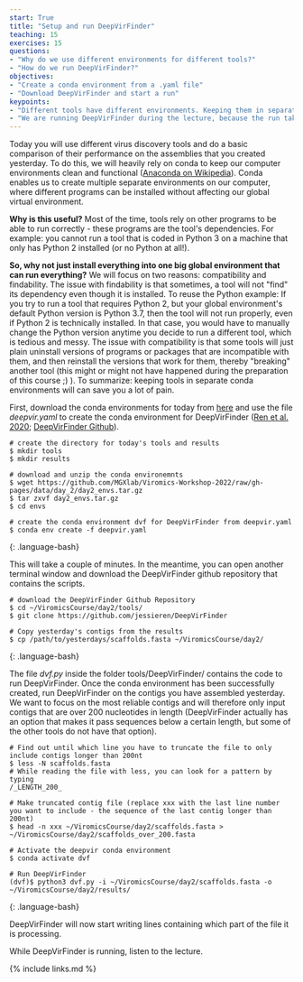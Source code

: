 ```yaml
---
start: True
title: "Setup and run DeepVirFinder"
teaching: 15
exercises: 15
questions: 
- "Why do we use different environments for different tools?"
- "How do we run DeepVirFinder?" 
objectives:
- "Create a conda environment from a .yaml file"
- "Download DeepVirFinder and start a run"
keypoints:
- "Different tools have different environments. Keeping them in separate environments makes runs reproducible and prevents a variety of problems."
- "We are running DeepVirFinder during the lecture, because the run takes ~50 minutes."
---
```


Today you will use different virus discovery tools and do a basic comparison of their performance on the assemblies that you created yesterday. To do this, we will heavily rely on conda to keep our computer environments clean and functional ([Anaconda on Wikipedia](https://anaconda.org/)). Conda enables us to create multiple separate environments on our computer, where different programs can be installed without affecting our global virtual environment. 

**Why is this useful?** Most of the time, tools rely on other programs to be able to run correctly - these programs are the tool's dependencies. For example: you cannot run a tool that is coded in Python 3 on a machine that only has Python 2 installed (or no Python at all!). 

**So, why not just install everything into one big global environment that can run everything?** We will focus on two reasons: compatibility and findability. The issue with findability is that sometimes, a tool will not "find" its dependency even though it is installed. To reuse the Python example: If you try to run a tool that requires Python 2, but your global environment's default Python version is Python 3.7, then the tool will not run properly, even if Python 2 is technically installed. In that case, you would have to manually change the Python version anytime you decide to run a different tool, which is tedious and messy. The issue with compatibility is that some tools will just plain uninstall versions of programs or packages that are incompatible with them, and then reinstall the versions that work for them, thereby "breaking" another tool (this might or might not have happened during the preparation of this course ;) ). To summarize: keeping tools in separate conda environments will can save you a lot of pain.

First, download the conda environments for today from [here](https://github.com/MGXlab/Viromics-Workshop-2022/raw/gh-pages/data/day_2/day2_envs.tar.gz) and use the file *deepvir.yaml* to create the conda environment for DeepVirFinder ([Ren et al. 2020](https://link.springer.com/article/10.1007/s40484-019-0187-4); [DeepVirFinder Github](https://github.com/jessieren/DeepVirFinder)).

~~~
# create the directory for today's tools and results
$ mkdir tools
$ mkdir results

# download and unzip the conda environemnts
$ wget https://github.com/MGXlab/Viromics-Workshop-2022/raw/gh-pages/data/day_2/day2_envs.tar.gz
$ tar zxvf day2_envs.tar.gz
$ cd envs

# create the conda environment dvf for DeepVirFinder from deepvir.yaml
$ conda env create -f deepvir.yaml
~~~
{: .language-bash}


This will take a couple of minutes. In the meantime, you can open another terminal window and download the DeepVirFinder github repository that contains the scripts.

~~~
# download the DeepVirFinder Github Repository
$ cd ~/ViromicsCourse/day2/tools/
$ git clone https://github.com/jessieren/DeepVirFinder

# Copy yesterday's contigs from the results
$ cp /path/to/yesterdays/scaffolds.fasta ~/ViromicsCourse/day2/
~~~
{: .language-bash}

The file *dvf.py* inside the folder tools/DeepVirFinder/ contains the code to run DeepVirFinder. Once the conda environment has been successfully created, run DeepVirFinder on the contigs you have assembled yesterday. We want to focus on the most reliable contigs and will therefore only input contigs that are over 200 nucleotides in length (DeepVirFinder actually has an option that makes it pass sequences below a certain length, but some of the other tools do not have that option).

~~~
# Find out until which line you have to truncate the file to only include contigs longer than 200nt
$ less -N scaffolds.fasta
# While reading the file with less, you can look for a pattern by typing
/_LENGTH_200_

# Make truncated contig file (replace xxx with the last line number you want to include - the sequence of the last contig longer than 200nt)
$ head -n xxx ~/ViromicsCourse/day2/scaffolds.fasta > ~/ViromicsCourse/day2/scaffolds_over_200.fasta

# Activate the deepvir conda environment
$ conda activate dvf

# Run DeepVirFinder
(dvf)$ python3 dvf.py -i ~/ViromicsCourse/day2/scaffolds.fasta -o ~/ViromicsCourse/day2/results/
~~~
{: .language-bash}


DeepVirFinder will now start writing lines containing which part of the file it is processing.

While DeepVirFinder is running, listen to the lecture.


{% include links.md %}
